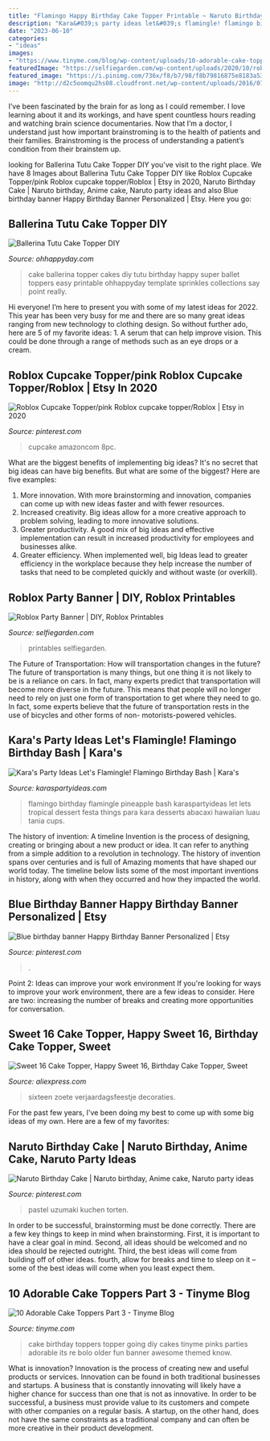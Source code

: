 ```yaml
---
title: "Flamingo Happy Birthday Cake Topper Printable ~ Naruto Birthday Cake"
description: "Kara&#039;s party ideas let&#039;s flamingle! flamingo birthday bash"
date: "2023-06-10"
categories:
- "ideas"
images:
- "https://www.tinyme.com/blog/wp-content/uploads/10-adorable-cake-toppers-part-3/10-Adorable-Cake-Toppers-Part-3-6.jpg"
featuredImage: "https://selfiegarden.com/wp-content/uploads/2020/10/roblox-party-banner-600x480.jpg"
featured_image: "https://i.pinimg.com/736x/f8/b7/98/f8b79816875e8183a53dff77eff3c105.jpg"
image: "http://d2c5oomqu2hs08.cloudfront.net/wp-content/uploads/2016/07/DSC_5060.jpg"
---
```



I’ve been fascinated by the brain for as long as I could remember. I love learning about it and its workings, and have spent countless hours reading and watching brain science documentaries. Now that I’m a doctor, I understand just how important brainstroming is to the health of patients and their families. Brainstroming is the process of understanding a patient’s condition from their brainstem up.

	

		
looking for Ballerina Tutu Cake Topper DIY you've visit to the right place. We have 8 Images about Ballerina Tutu Cake Topper DIY like Roblox Cupcake Topper/pink Roblox cupcake topper/Roblox | Etsy in 2020, Naruto Birthday Cake | Naruto birthday, Anime cake, Naruto party ideas and also Blue birthday banner Happy Birthday Banner Personalized | Etsy. Here you go:
		
    
## Ballerina Tutu Cake Topper DIY

<img loading=lazy src="http://d2c5oomqu2hs08.cloudfront.net/wp-content/uploads/2016/07/DSC_5060.jpg" onerror="this.onerror=null;this.src='https://tse3.mm.bing.net/th?id=OIP.LJOSS4QXcrdezQ1EJiCj3QHaLH&amp;pid=15.1';" alt="Ballerina Tutu Cake Topper DIY">

_Source: ohhappyday.com_

>cake ballerina topper cakes diy tutu birthday happy super ballet toppers easy printable ohhappyday template sprinkles collections say point really. 

	

Hi everyone! I’m here to present you with some of my latest ideas for 2022. This year has been very busy for me and there are so many great ideas ranging from new technology to clothing design. So without further ado, here are 5 of my favorite ideas: 1. A serum that can help improve vision. This could be done through a range of methods such as an eye drops or a cream. 
    
## Roblox Cupcake Topper/pink Roblox Cupcake Topper/Roblox | Etsy In 2020

<img loading=lazy src="https://i.pinimg.com/736x/9b/f6/b8/9bf6b8c7279d649011ca33bede3495c4.jpg" onerror="this.onerror=null;this.src='https://tse4.mm.bing.net/th?id=OIP.np7NAN16OIH_RNP_MEhRrwHaLG&amp;pid=15.1';" alt="Roblox Cupcake Topper/pink Roblox cupcake topper/Roblox | Etsy in 2020">

_Source: pinterest.com_

>cupcake amazoncom 8pc. 

	

What are the biggest benefits of implementing big ideas?
It's no secret that big ideas can have big benefits. But what are some of the biggest? Here are five examples: 
1. More innovation. With more brainstorming and innovation, companies can come up with new ideas faster and with fewer resources. 
2. Increased creativity. Big ideas allow for a more creative approach to problem solving, leading to more innovative solutions. 
3. Greater productivity. A good mix of big ideas and effective implementation can result in increased productivity for employees and businesses alike. 
4. Greater efficiency. When implemented well, big Ideas lead to greater efficiency in the workplace because they help increase the number of tasks that need to be completed quickly and without waste (or overkill).

    
## Roblox Party Banner | DIY, Roblox Printables

<img loading=lazy src="https://selfiegarden.com/wp-content/uploads/2020/10/roblox-party-banner-600x480.jpg" onerror="this.onerror=null;this.src='https://tse4.mm.bing.net/th?id=OIP.WGoebIreFksHO-HK3UF6owHaF7&amp;pid=15.1';" alt="Roblox Party Banner | DIY, Roblox Printables">

_Source: selfiegarden.com_

>printables selfiegarden. 

	

The Future of Transportation: How will transportation changes in the future?
The future of transportation is many things, but one thing it is not likely to be is a reliance on cars. In fact, many experts predict that transportation will become more diverse in the future. This means that people will no longer need to rely on just one form of transportation to get where they need to go. In fact, some experts believe that the future of transportation rests in the use of bicycles and other forms of non- motorists-powered vehicles.

    
## Kara&#039;s Party Ideas Let&#039;s Flamingle! Flamingo Birthday Bash | Kara&#039;s

<img loading=lazy src="https://karaspartyideas.com/wp-content/uploads/2016/02/Lets-Flamingle-Flamingo-Birthday-Bash-via-Karas-Party-Ideas-KarasPartyIdeas.com3_.jpeg" onerror="this.onerror=null;this.src='https://tse1.mm.bing.net/th?id=OIP.dBekEYQPiKBusdVgsWrvFgHaLH&amp;pid=15.1';" alt="Kara&#039;s Party Ideas Let&#039;s Flamingle! Flamingo Birthday Bash | Kara&#039;s">

_Source: karaspartyideas.com_

>flamingo birthday flamingle pineapple bash karaspartyideas let lets tropical dessert festa things para kara desserts abacaxi hawaiian luau tania cups. 

	

The history of invention: A timeline
Invention is the process of designing, creating or bringing about a new product or idea. It can refer to anything from a simple addition to a revolution in technology. The history of invention spans over centuries and is full of Amazing moments that have shaped our world today. 
The timeline below lists some of the most important inventions in history, along with when they occurred and how they impacted the world.

    
## Blue Birthday Banner Happy Birthday Banner Personalized | Etsy

<img loading=lazy src="https://i.pinimg.com/736x/c6/35/ca/c635ca1b83085fd01b1e21c2e6250cb5--blue-birthday-happy-birthday.jpg" onerror="this.onerror=null;this.src='https://tse1.mm.bing.net/th?id=OIP.VIxbemWcjSJSylQKTo_GiAHaHa&amp;pid=15.1';" alt="Blue birthday banner Happy Birthday Banner Personalized | Etsy">

_Source: pinterest.com_

>. 

	

Point 2: Ideas can improve your work environment
If you're looking for ways to improve your work environment, there are a few ideas to consider. Here are two: increasing the number of breaks and creating more opportunities for conversation.

    
## Sweet 16 Cake Topper, Happy Sweet 16, Birthday Cake Topper, Sweet

<img loading=lazy src="https://ae01.alicdn.com/kf/HTB1.kBvRVXXXXaZaXXXq6xXFXXXd/Sweet-16-Cake-Topper-Happy-Sweet-16-Birthday-Cake-Topper-Sweet-Sixteen-16th-Birthday-Party-Sweet.jpg" onerror="this.onerror=null;this.src='https://tse2.mm.bing.net/th?id=OIP.El2naMk6jQAtQdCuDoD4agHaHa&amp;pid=15.1';" alt="Sweet 16 Cake Topper, Happy Sweet 16, Birthday Cake Topper, Sweet">

_Source: aliexpress.com_

>sixteen zoete verjaardagsfeestje decoraties. 

	

For the past few years, I've been doing my best to come up with some big ideas of my own. Here are a few of my favorites: 

    
## Naruto Birthday Cake | Naruto Birthday, Anime Cake, Naruto Party Ideas

<img loading=lazy src="https://i.pinimg.com/736x/f8/b7/98/f8b79816875e8183a53dff77eff3c105.jpg" onerror="this.onerror=null;this.src='https://tse4.mm.bing.net/th?id=OIP.mgknPv-n5XCNwJ-g-0UpggHaKt&amp;pid=15.1';" alt="Naruto Birthday Cake | Naruto birthday, Anime cake, Naruto party ideas">

_Source: pinterest.com_

>pastel uzumaki kuchen torten. 

	

In order to be successful, brainstorming must be done correctly. There are a few key things to keep in mind when brainstorming. First, it is important to have a clear goal in mind. Second, all ideas should be welcomed and no idea should be rejected outright. Third, the best ideas will come from building off of other ideas. fourth, allow for breaks and time to sleep on it – some of the best ideas will come when you least expect them.

    
## 10 Adorable Cake Toppers Part 3 - Tinyme Blog

<img loading=lazy src="https://www.tinyme.com/blog/wp-content/uploads/10-adorable-cake-toppers-part-3/10-Adorable-Cake-Toppers-Part-3-6.jpg" onerror="this.onerror=null;this.src='https://tse3.mm.bing.net/th?id=OIP.m8EHYD4xLfuTvoWr-tx-mwHaLH&amp;pid=15.1';" alt="10 Adorable Cake Toppers Part 3 - Tinyme Blog">

_Source: tinyme.com_

>cake birthday toppers topper going diy cakes tinyme pinks parties adorable its re bolo older fun banner awesome themed know. 

	

What is innovation?
Innovation is the process of creating new and useful products or services. Innovation can be found in both traditional businesses and startups. A business that is constantly innovating will likely have a higher chance for success than one that is not as innovative. In order to be successful, a business must provide value to its customers and compete with other companies on a regular basis. A startup, on the other hand, does not have the same constraints as a traditional company and can often be more creative in their product development.


